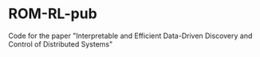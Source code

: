 # ROM-RL-pub
Code for the paper "Interpretable and Efficient Data-Driven Discovery and Control of Distributed Systems"
